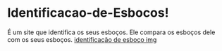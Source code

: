 # Identificacao-de-Esbocos!
É um site que identifica os seus esboços. Ele compara os esboços dele com os seus esboços.
[identificação de esboço img](https://user-images.githubusercontent.com/107429305/210619418-bde6e695-d99c-4686-9fa1-4ab1e9117655.png)
